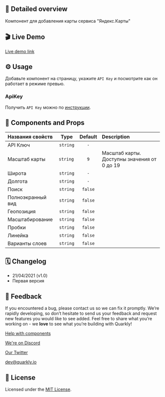 ## 📖 Detailed overview

Компонент для добавления карты сервиса "Яндекс.Карты"

## 🎬 Live Demo

[Live demo link](https://quarkly-catalog.netlify.app/yandexmap/)

## ⚙️ Usage

Добавьте компонент на страницу, укажите `API Key` и посмотрите как он работает в режиме превью.

### ApiKey

Получить `API Key` можно по [инструкции](https://yandex.ru/blog/mapsapi/novye-pravila-dostupa-k-api-kart).

## 🧩 Components and Props

| Названия свойств  |   Type    | Default | Description                                 |
| :---------------- | :-------: | :-----: | :------------------------------------------ |
| API Ключ          | `string`  |   `-`   |                                             |
| Масштаб карты     | `string ` |   `9`   | Масштаб карты. Доступны значения от 0 до 19 |
| Широта            | `string`  |   `-`   |                                             |
| Долгота           | `string`  |   `-`   |                                             |
| Поиск             | `string`  | `false` |                                             |
| Полноэкранный вид | `string`  | `false` |                                             |
| Геопозиция        | `string`  | `false` |                                             |
| Масштабирование   | `string`  | `false` |                                             |
| Пробки            | `string`  | `false` |                                             |
| Линейка           | `string`  | `false` |                                             |
| Варианты слоев    | `string`  | `false` |                                             |

## 🗓 Changelog

-   21/04/2021 (v1.0)
-   Первая версия

## 📮 Feedback

If you encountered a bug, please contact us so we can fix it promptly. We’re rapidly developing, so don’t hesitate to send us your feedback and request new features you would like to see added. Feel free to share what you’re working on - we **love** to see what you’re building with Quarkly!

[Help with components](https://community.quarkly.io/c/requests/11)

[We're on Discord](https://discord.gg/f9KhSMGX)

[Our Twitter](https://twitter.com/quarklyapp)

[dev@quarkly.io](mailto:dev@quarkly.io)

## 📝 License

Licensed under the [MIT License](./LICENSE).
